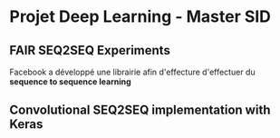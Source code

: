 # Projet Deep Learning - Master SID

## FAIR SEQ2SEQ Experiments
Facebook a développé une librairie afin d'effecture d'effectuer du **sequence to sequence learning**

## Convolutional SEQ2SEQ implementation with Keras
